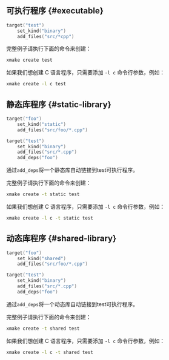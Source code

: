 
## 可执行程序 {#executable}

```lua
target("test")
    set_kind("binary")
    add_files("src/*cpp")
```

完整例子请执行下面的命令来创建：

```bash
xmake create test
```

如果我们想创建 C 语言程序，只需要添加 `-l c` 命令行参数，例如：

```bash
xmake create -l c test
```

## 静态库程序 {#static-library}

```lua
target("foo")
    set_kind("static")
    add_files("src/foo/*.cpp")

target("test")
    set_kind("binary")
    add_files("src/*.cpp")
    add_deps("foo")
```

通过`add_deps`将一个静态库自动链接到test可执行程序。

完整例子请执行下面的命令来创建：

```bash
xmake create -t static test
```

如果我们想创建 C 语言程序，只需要添加 `-l c` 命令行参数，例如：

```bash
xmake create -l c -t static test
```

## 动态库程序 {#shared-library}

```lua
target("foo")
    set_kind("shared")
    add_files("src/foo/*.cpp")

target("test")
    set_kind("binary")
    add_files("src/*.cpp")
    add_deps("foo")
```

通过`add_deps`将一个动态库自动链接到test可执行程序。

完整例子请执行下面的命令来创建：

```bash
xmake create -t shared test
```

如果我们想创建 C 语言程序，只需要添加 `-l c` 命令行参数，例如：

```bash
xmake create -l c -t shared test
```
